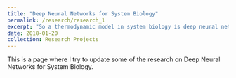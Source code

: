 ```yaml
---
title: "Deep Neural Networks for System Biology"
permalink: /research/research_1
excerpt: "So a thermodynamic model in system biology is deep neural network"
date: 2018-01-20
collection: Research Projects
---
```


This is a page where I try to update some of the research on Deep Neural Networks for System Biology.


